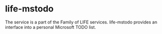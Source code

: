# life-mstodo
The service is a part of the Family of LIFE services. life-mstodo provides an interface into a personal Microsoft TODO list.
